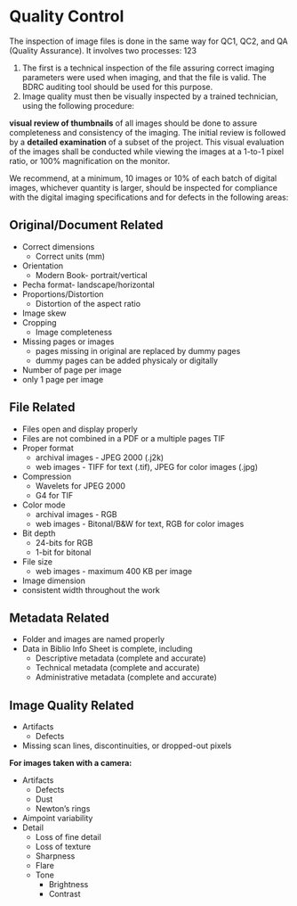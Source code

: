 
# Quality Control

The inspection of image files is done in the same way for QC1, QC2, and QA (Quality Assurance). It involves two processes:
123
1. The first is a technical inspection of the file assuring correct imaging parameters were used when imaging, and that the file is valid. The BDRC auditing tool should be used for this purpose.
2. Image quality must then be visually inspected by a trained technician, using the following procedure:

**visual review of thumbnails** of all images should be done to assure completeness and consistency of the imaging. The initial review is followed by a **detailed examination** of a subset of the project. This visual evaluation of the images shall be conducted while viewing the images at a 1-to-1 pixel ratio, or 100% magnification on the monitor.

We recommend, at a minimum, 10 images or 10% of each batch of digital images, whichever quantity is larger, should be inspected for compliance with the digital imaging specifications and for defects in the following areas:

## Original/Document Related
* Correct dimensions
    * Correct units (mm)
* Orientation
    * Modern Book- portrait/vertical
* Pecha format- landscape/horizontal
* Proportions/Distortion
    * Distortion of the aspect ratio
* Image skew
* Cropping
    * Image completeness
* Missing pages or images
    * pages missing in original are replaced by dummy pages
    * dummy pages can be added physicaly or digitally
* Number of page per image
* only 1 page per image

## File Related
* Files open and display properly
* Files are not combined in a PDF or a multiple pages TIF
* Proper format
    * archival images - JPEG 2000 (.j2k) 
    * web images - TIFF for text (.tif), JPEG for color images (.jpg)
* Compression
    * Wavelets for JPEG 2000
    * G4 for TIF
* Color mode
    * archival images - RGB
    * web images - Bitonal/B&W for text, RGB for color images
* Bit depth
    * 24-bits for RGB
    * 1-bit for bitonal
* File size
    * web images - maximum 400 KB per image
* Image dimension
* consistent width throughout the work 

## Metadata Related 
* Folder and images are named properly
* Data in Biblio Info Sheet is complete, including
    * Descriptive metadata (complete and accurate)
    * Technical metadata (complete and accurate)
    * Administrative metadata (complete and accurate)

## Image Quality Related
* Artifacts
    * Defects
* Missing scan lines, discontinuities, or dropped-out pixels

**For images taken with a camera:**
* Artifacts
    * Defects
    * Dust
    * Newton’s rings
* Aimpoint variability
* Detail
    * Loss of fine detail
    * Loss of texture
    * Sharpness
    * Flare
    * Tone
        * Brightness
        * Contrast

